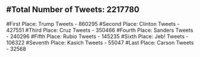 #Total Number of Tweets: 2217780 
---
#First Place: Trump Tweets - 860295
#Second Place: Clinton Tweets - 427551
#Third Place: Cruz Tweets - 350466
#Fourth Place: Sanders Tweets - 240296
#Fifth Place: Rubio Tweets - 145235
#Sixth Place: Jeb! Tweets - 106322
#Seventh Place: Kasich Tweets - 55047
#Last Place: Carson Tweets - 32568
